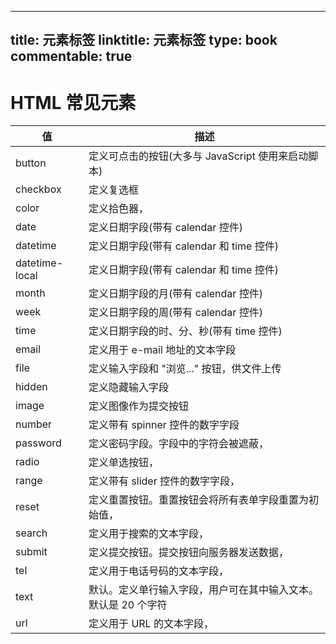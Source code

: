 
---
title: 元素标签
linktitle: 元素标签
type: book
commentable: true
---

# HTML 常见元素

| 值             | 描述                                                           |
| -------------- | -------------------------------------------------------------- |
| button         | 定义可点击的按钮(大多与 JavaScript 使用来启动脚本)             |
| checkbox       | 定义复选框                                                     |
| color          | 定义拾色器，                                                   |
| date           | 定义日期字段(带有 calendar 控件)                               |
| datetime       | 定义日期字段(带有 calendar 和 time 控件)                       |
| datetime-local | 定义日期字段(带有 calendar 和 time 控件)                       |
| month          | 定义日期字段的月(带有 calendar 控件)                           |
| week           | 定义日期字段的周(带有 calendar 控件)                           |
| time           | 定义日期字段的时、分、秒(带有 time 控件)                       |
| email          | 定义用于 e-mail 地址的文本字段                                 |
| file           | 定义输入字段和 "浏览..." 按钮，供文件上传                      |
| hidden         | 定义隐藏输入字段                                               |
| image          | 定义图像作为提交按钮                                           |
| number         | 定义带有 spinner 控件的数字字段                                |
| password       | 定义密码字段。字段中的字符会被遮蔽，                           |
| radio          | 定义单选按钮，                                                 |
| range          | 定义带有 slider 控件的数字字段，                               |
| reset          | 定义重置按钮。重置按钮会将所有表单字段重置为初始值，           |
| search         | 定义用于搜索的文本字段，                                       |
| submit         | 定义提交按钮。提交按钮向服务器发送数据，                       |
| tel            | 定义用于电话号码的文本字段，                                   |
| text           | 默认。定义单行输入字段，用户可在其中输入文本。默认是 20 个字符 |
| url            | 定义用于 URL 的文本字段，                                      |

    